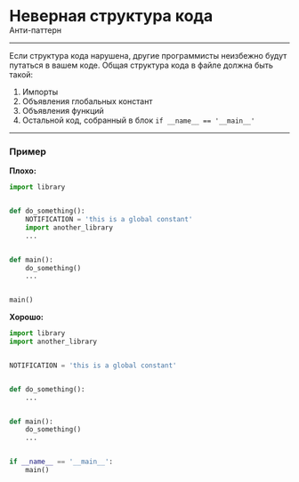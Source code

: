 
<div class="sticky-header">
  <div>
    <h1 style="margin: 0;">Неверная структура кода</h1>
    <p style="margin: 0;">Анти-паттерн</p>
  </div>
</div>

***

Если структура кода нарушена, другие программисты неизбежно будут путаться в вашем коде. Общая структура кода в файле должна быть такой:
1. Импорты
2. Объявления глобальных констант
3. Объявления функций
4. Остальной код, собранный в блок `if __name__ == '__main__'`

***

### Пример 

**Плохо:**
```python
import library


def do_something():
    NOTIFICATION = 'this is a global constant'
    import another_library
    ...


def main():
    do_something()
    ...


main()
```
**Хорошо:**
```python
import library
import another_library


NOTIFICATION = 'this is a global constant'


def do_something():
    ...


def main():
    do_something()
    ...


if __name__ == '__main__':
    main()
```

